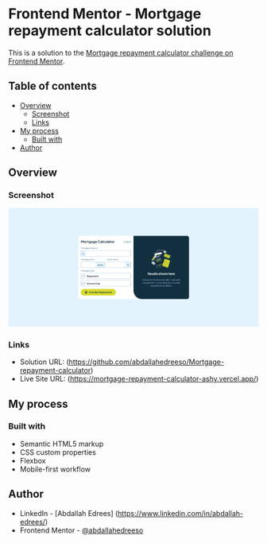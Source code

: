 # Frontend Mentor - Mortgage repayment calculator solution

This is a solution to the [Mortgage repayment calculator challenge on Frontend Mentor](https://www.frontendmentor.io/challenges/mortgage-repayment-calculator-Galx1LXK73).

## Table of contents

- [Overview](#overview)
  - [Screenshot](#screenshot)
  - [Links](#links)
- [My process](#my-process)
  - [Built with](#built-with)
- [Author](#author)

## Overview

### Screenshot

![Desktop Preview](./assets/images/Screenshot.png)

### Links

- Solution URL: (https://github.com/abdallahedreeso/Mortgage-repayment-calculator)
- Live Site URL: (https://mortgage-repayment-calculator-ashy.vercel.app/)

## My process

### Built with

- Semantic HTML5 markup
- CSS custom properties
- Flexbox
- Mobile-first workflow

## Author

- LinkedIn - [Abdallah Edrees] (https://www.linkedin.com/in/abdallah-edrees/)
- Frontend Mentor - [@abdallahedreeso](https://www.frontendmentor.io/profile/abdallahedreeso)
